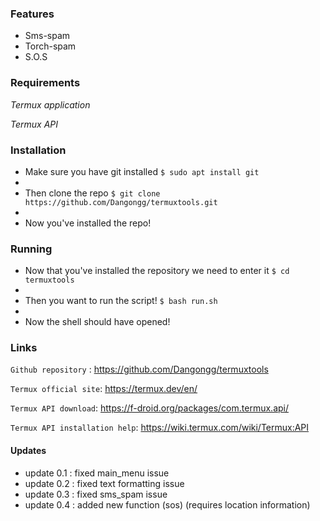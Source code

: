 ### Features

- Sms-spam
- Torch-spam
- S.O.S

### Requirements
*Termux application*

*Termux API*




### Installation

- Make sure you have git installed
`$ sudo apt install git`
-  
- Then clone the repo
`$ git clone https://github.com/Dangongg/termuxtools.git`
- 
- Now you've installed the repo!


### Running
- Now that you've installed the repository we need to enter it
`$ cd termuxtools`
- 
- Then you want to run the script!
`$ bash run.sh`
- 
- Now the shell should have opened!

### Links



`Github repository` : <https://github.com/Dangongg/termuxtools>

`Termux official site`: <https://termux.dev/en/>

`Termux API download`: <https://f-droid.org/packages/com.termux.api/>

`Termux API installation help`: <https://wiki.termux.com/wiki/Termux:API>


#### Updates

- update 0.1 : fixed main_menu issue
- update 0.2 : fixed text formatting issue
- update 0.3 : fixed sms_spam issue
- update 0.4 : added new function (sos) (requires location information)
